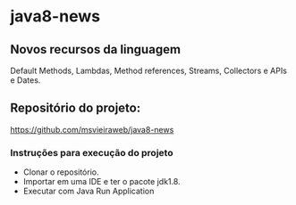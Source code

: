 # java8-news

## Novos recursos da linguagem
Default Methods, Lambdas, Method references, Streams, Collectors e APIs e Dates.

## Repositório do projeto:
https://github.com/msvieiraweb/java8-news

### Instruções para execução do projeto
- Clonar o repositório.
- Importar em uma IDE e ter o pacote jdk1.8.
- Executar com Java Run Application
